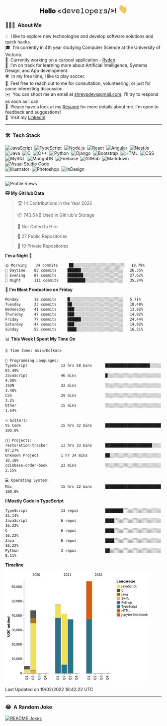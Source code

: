 <div align="center">
<h2> 𝐇𝐞𝐥𝐥𝐨 <𝚍𝚎𝚟𝚎𝚕𝚘𝚙𝚎𝚛𝚜/>! <img src="https://github.com/ABSphreak/ABSphreak/blob/master/gifs/Hi.gif" width="30px"></h2>
</div>

### 👨🏽‍💻 &nbsp;About Me

💡 &nbsp;I like to explore new technologies and develop software solutions and quick hacks.\
🎓 &nbsp;I'm currently in 4th year studying Computer Science at the University of Victoria.\
🚧 &nbsp;Currently working on a carpool application - [Ryden](https://github.com/ryden-team)\
🌱 &nbsp;I'm on track for learning more about Artificial Intelligence, Systems Design, and App development.\
⚽️ &nbsp;In my free time, I like to play soccer.\
💬 &nbsp;Feel free to reach out to me for consultation, volunteering, or just for some interesting discussion.\
✉️ &nbsp;You can shoot me an email at shreypdev@gmail.com. I'll try to respond as soon as I can.\
📄 &nbsp;Please have a look at my [Résumé](https://www.shreypdev.com/docs/Resume.pdf) for more details about me. I'm open to feedback and suggestions!\
👔 &nbsp;Visit my [LinkedIn](https://www.linkedin.com/in/shrey-p-a61a6b95/)

---
### 🛠 &nbsp;Tech Stack
![JavaScript](https://img.shields.io/badge/-JavaScript-05122A?style=flat&logo=javascript)&nbsp;
![TypeScript](https://img.shields.io/badge/-TypeScript-05122A?style=flat&logo=typescript)&nbsp;
![Node.js](https://img.shields.io/badge/-Node.js-05122A?style=flat&logo=node.js)&nbsp;
![React](https://img.shields.io/badge/-React-05122A?style=flat&logo=react)&nbsp;
![Angular](https://img.shields.io/badge/-Angular-05122A?style=flat&logo=angular&logoColor=red)&nbsp;
![NestJs](https://img.shields.io/badge/-NestJs-05122A?style=flat&logo=nestjs&logoColor=e93333)\
![Java](https://img.shields.io/badge/-Java-05122A?style=flat&logo=Java&logoColor=FFA518)&nbsp;
![C](https://img.shields.io/badge/-C-05122A?style=flat&logo=C&logoColor=A8B9CC)&nbsp;
![C++](https://img.shields.io/badge/-C++-05122A?style=flat&logo=C%2B%2B&logoColor=00599C)&nbsp;
![Python](https://img.shields.io/badge/-Python-05122A?style=flat&logo=python)&nbsp;
![Django](https://img.shields.io/badge/-Django-05122A?style=flat&logo=django&logoColor=092E20)&nbsp;
![Bootstrap](https://img.shields.io/badge/-Bootstrap-05122A?style=flat&logo=bootstrap&logoColor=563D7C)&nbsp;
![HTML](https://img.shields.io/badge/-HTML-05122A?style=flat&logo=HTML5)&nbsp;
![CSS](https://img.shields.io/badge/-CSS-05122A?style=flat&logo=CSS3&logoColor=1572B6)\
![MySQL](https://img.shields.io/badge/-MySQL-05122A?style=flat&logo=mysql)&nbsp;
![MongoDB](https://img.shields.io/badge/-MongoDB-05122A?style=flat&logo=mongodb)&nbsp;
![Firebase](https://img.shields.io/badge/-Firebase-05122A?style=flat&logo=firebase)&nbsp;
![GitHub](https://img.shields.io/badge/-GitHub-05122A?style=flat&logo=github)&nbsp;
![Markdown](https://img.shields.io/badge/-Markdown-05122A?style=flat&logo=markdown)&nbsp;
![Visual Studio Code](https://img.shields.io/badge/-Visual%20Studio%20Code-05122A?style=flat&logo=visual-studio-code&logoColor=007ACC)\
![Illustrator](https://img.shields.io/badge/-Illustrator-05122A?style=flat&logo=adobe-illustrator)&nbsp;
![Photoshop](https://img.shields.io/badge/-Photoshop-05122A?style=flat&logo=adobe-photoshop)&nbsp;
![InDesign](https://img.shields.io/badge/-InDesign-05122A?style=flat&logo=adobe-indesign)

---
<!--START_SECTION:waka-->
![Profile Views](http://img.shields.io/badge/Profile%20Views-1-blue)

**🐱 My GitHub Data** 

> 🏆 14 Contributions in the Year 2022
 > 
> 📦 743.5 kB Used in GitHub's Storage 
 > 
> 🚫 Not Opted to Hire
 > 
> 📜 27 Public Repositories 
 > 
> 🔑 10 Private Repositories  
 > 
**I'm a Night 🦉** 

```text
🌞 Morning    34 commits     ██░░░░░░░░░░░░░░░░░░░░░░░   10.79% 
🌆 Daytime    83 commits     ██████░░░░░░░░░░░░░░░░░░░   26.35% 
🌃 Evening    87 commits     ███████░░░░░░░░░░░░░░░░░░   27.62% 
🌙 Night      111 commits    ████████░░░░░░░░░░░░░░░░░   35.24%

```
📅 **I'm Most Productive on Friday** 

```text
Monday       18 commits     █░░░░░░░░░░░░░░░░░░░░░░░░   5.71% 
Tuesday      33 commits     ██░░░░░░░░░░░░░░░░░░░░░░░   10.48% 
Wednesday    41 commits     ███░░░░░░░░░░░░░░░░░░░░░░   13.02% 
Thursday     47 commits     ███░░░░░░░░░░░░░░░░░░░░░░   14.92% 
Friday       77 commits     ██████░░░░░░░░░░░░░░░░░░░   24.44% 
Saturday     47 commits     ███░░░░░░░░░░░░░░░░░░░░░░   14.92% 
Sunday       52 commits     ████░░░░░░░░░░░░░░░░░░░░░   16.51%

```


📊 **This Week I Spent My Time On** 

```text
⌚︎ Time Zone: Asia/Kolkata

💬 Programming Languages: 
TypeScript               12 hrs 58 mins      ████████████████████░░░░░   83.49% 
JavaScript               46 mins             █░░░░░░░░░░░░░░░░░░░░░░░░   4.98% 
JSON                     32 mins             ░░░░░░░░░░░░░░░░░░░░░░░░░   3.48% 
CSS                      29 mins             ░░░░░░░░░░░░░░░░░░░░░░░░░   3.2% 
Other                    15 mins             ░░░░░░░░░░░░░░░░░░░░░░░░░   1.64%

🔥 Editors: 
VS Code                  15 hrs 32 mins      █████████████████████████   100.0%

🐱‍💻 Projects: 
restoration-tracker      13 hrs 33 mins      █████████████████████░░░░   87.27% 
Unknown Project          1 hr 34 mins        ██░░░░░░░░░░░░░░░░░░░░░░░   10.18% 
coinbase-order-book      23 mins             ░░░░░░░░░░░░░░░░░░░░░░░░░   2.55%

💻 Operating System: 
Mac                      15 hrs 32 mins      █████████████████████████   100.0%

```

**I Mostly Code in TypeScript** 

```text
TypeScript               13 repos            ████████░░░░░░░░░░░░░░░░░   35.14% 
JavaScript               6 repos             ████░░░░░░░░░░░░░░░░░░░░░   16.22% 
C                        6 repos             ████░░░░░░░░░░░░░░░░░░░░░   16.22% 
Java                     6 repos             ████░░░░░░░░░░░░░░░░░░░░░   16.22% 
Python                   3 repos             ██░░░░░░░░░░░░░░░░░░░░░░░   8.11%

```


**Timeline**

![Chart not found](https://raw.githubusercontent.com/shreypdev/shreypdev/master/charts/bar_graph.png) 


 Last Updated on 19/02/2022 18:42:22 UTC
<!--END_SECTION:waka-->

---
### 😂 &nbsp;A Random Joke
<a href="https://readme-jokes.vercel.app"><img align="center" src="https://readme-jokes.vercel.app/api" alt="README Jokes"></a>
